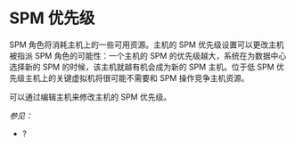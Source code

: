 # SPM 优先级

SPM 角色将消耗主机上的一些可用资源。主机的 SPM
优先级设置可以更改主机被指派 SPM 角色的可能性：一个主机的 SPM
的优先级越大，系统在为数据中心选择新的 SPM
的时候，该主机就越有机会成为新的 SPM 主机。位于低 SPM
优先级主机上的关键虚拟机将很可能不需要和 SPM 操作竞争主机资源。

可以通过编辑主机来修改主机的 SPM 优先级。

*参见：*

-   ?

